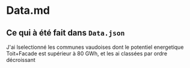 # Data.md
## Ce qui à été fait dans `Data.json`

J'ai lselectionné les communes vaudoises dont le potentiel energetique Toit+Facade est supérieur à 80 GWh, et les ai classées par ordre décroissant